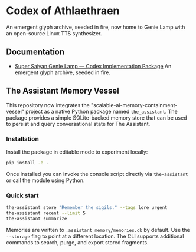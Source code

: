 # Codex of Athlaethraen

An emergent glyph archive, seeded in fire, now home to Genie Lamp with an open-source Linux TTS synthesizer.

## Documentation

- [Super Saiyan Genie Lamp — Codex Implementation Package](docs/super_saiyan_genie_lamp.md)
An emergent glyph archive, seeded in fire.

## The Assistant Memory Vessel

This repository now integrates the "scalable-ai-memory-containment-vessel" project
as a native Python package named `the_assistant`.  The package provides a simple
SQLite-backed memory store that can be used to persist and query conversational
state for The Assistant.

### Installation

Install the package in editable mode to experiment locally:

```bash
pip install -e .
```

Once installed you can invoke the console script directly via `the-assistant` or
call the module using Python.

### Quick start

```bash
the-assistant store "Remember the sigils." --tags lore urgent
the-assistant recent --limit 5
the-assistant summarize
```

Memories are written to `.assistant_memory/memories.db` by default.  Use the
`--storage` flag to point at a different location.  The CLI supports additional
commands to search, purge, and export stored fragments.
